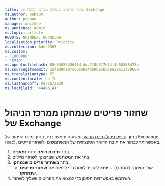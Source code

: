 ```yaml
---
title: שחזור פריטים שנמחקו ממרכז הניהול של Exchange
ms.author: pebaum
author: pebaum
manager: mnirkhe
ms.audience: Admin
ms.topic: article
ROBOTS: NOINDEX, NOFOLLOW
localization_priority: Priority
ms.collection: Adm_O365
ms.custom:
- "1800008"
- "5719"
ms.openlocfilehash: 88e55056456014fdac218b317bf4f4d60308478a
ms.sourcegitcommit: 2afad0b107d03cd8c4de0b85b5bee38a13a7960d
ms.translationtype: MT
ms.contentlocale: he-IL
ms.lasthandoff: 05/26/2020
ms.locfileid: "44493141"
---
```

# <a name="recover-deleted-items-from-exchange-admin-center"></a>שחזור פריטים שנמחקו ממרכז הניהול של Exchange

בתוך [חוויית ניהול תיבת הדואר](https://admin.exchange.microsoft.com/#/mailboxes)הפשוטה והמעודכנת, בתוך מרכז הניהול של Exchange (eac), באפשרותך לבחור את תיבת הדואר הספציפית של המשתמשים ולשחזר פריטים.

1. בחר **תיבות דואר** תחת **נמענים**.
2. בחר את המשתמש שברצונך לשחזר מיילים.
3. בחר **בשחזור פריטים שנמחקו**.
    - אולי תצטרך להסתכל. **.. יותר** להוריד למטה כדי לראות את **שחזור פריטים שנמחקו**.
4. השתמש באפשרויות הסינון כדי למצוא את הפריטים שעליך לשחזר.
